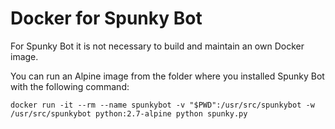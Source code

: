 # Docker for Spunky Bot

For Spunky Bot it is not necessary to build and maintain an own Docker image.

You can run an Alpine image from the folder where you installed Spunky Bot with the following command:

```shell
docker run -it --rm --name spunkybot -v "$PWD":/usr/src/spunkybot -w /usr/src/spunkybot python:2.7-alpine python spunky.py
```
